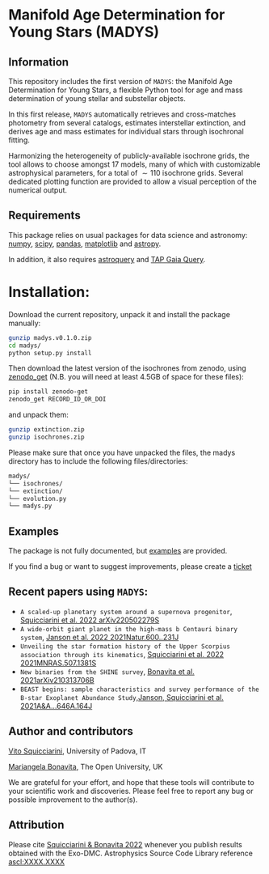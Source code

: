 
Manifold Age Determination for Young Stars (MADYS) 
==========

Information
-----------
This repository includes the first version of `MADYS`: the Manifold Age Determination for Young Stars, a flexible Python tool for age and mass determination of young stellar and substellar objects. 

In this first release, `MADYS` automatically retrieves and cross-matches photometry from several catalogs, estimates interstellar extinction, and derives age and mass estimates for individual stars through isochronal fitting.

Harmonizing the heterogeneity of publicly-available isochrone grids, the tool allows to choose amongst 17 models, many of which with customizable astrophysical parameters, for a total of $\sim 110$ isochrone grids. Several dedicated plotting function are provided to allow a visual perception of the numerical output.

Requirements
------------

This package relies on usual packages for data science and astronomy: [numpy](https://numpy.org/), [scipy](https://www.scipy.org/), [pandas](https://pandas.pydata.org/), [matplotlib](https://matplotlib.org/) and [astropy](https://www.astropy.org/).

In addition, it also requires [astroquery](https://github.com/astropy/astroquery/) and [TAP Gaia Query](https://github.com/mfouesneau/tap).

# Installation: 
Download the current repository, unpack it and install the package manually:

```sh
gunzip madys.v0.1.0.zip
cd madys/
python setup.py install
```

Then download the latest version of the isochrones from zenodo, using [zenodo_get](https://github.com/dvolgyes/zenodo_get) (N.B. you will need at least 4.5GB of space for these files):
```sh
pip install zenodo-get
zenodo_get RECORD_ID_OR_DOI
```

and unpack them: 
```sh
gunzip extinction.zip
gunzip isochrones.zip 
```

Please make sure that once you have unpacked the files, the madys directory has to include the following files/directories:
```sh
madys/
└── isochrones/
└── extinction/
└── evolution.py
└── madys.py 
```

Examples
--------

The package is not fully documented, but [examples]() are provided.

If you find a bug or want to suggest improvements, please create a [ticket](https://github.com/vsquicciarini/madys/issues)


Recent papers using `MADYS`: 
-----------------------
* `A scaled-up planetary system around a supernova progenitor`, [Squicciarini et al. 2022 arXiv220502279S](https://ui.adsabs.harvard.edu/abs/2022arXiv220502279S/abstract)
* `A wide-orbit giant planet in the high-mass b Centauri binary system`, [Janson et al. 2022 2021Natur.600..231J](https://ui.adsabs.harvard.edu/abs/2021Natur.600..231J/abstract)
* `Unveiling the star formation history of the Upper Scorpius association through its kinematics`, [Squicciarini et al. 2022 2021MNRAS.507.1381S](https://ui.adsabs.harvard.edu/abs/2021MNRAS.507.1381S/abstract)
* `New binaries from the SHINE survey`, [Bonavita et al. 2021arXiv210313706B](https://ui.adsabs.harvard.edu/abs/2021arXiv210313706B/abstract)
* `BEAST begins: sample characteristics and survey performance of the B-star Exoplanet Abundance Study`,[Janson, Squicciarini et al. 2021A&A...646A.164J](https://ui.adsabs.harvard.edu/abs/2021A%26A...646A.164J/abstract)

Author and contributors
-----------------------
[Vito Squicciarini](https://orcid.org/0000-0002-3122-6809), University of Padova, IT

[Mariangela Bonavita](https://orcid.org/0000-0002-7520-8389), The Open University, UK 

We are grateful for your effort, and hope that these tools will contribute to your scientific work and discoveries. Please feel free to report any bug or possible improvement to the author(s).

Attribution
-----------------------
Please cite [Squicciarini & Bonavita 2022]() whenever you publish results obtained with the Exo-DMC. 
Astrophysics Source Code Library reference [ascl:XXXX.XXXX]()

